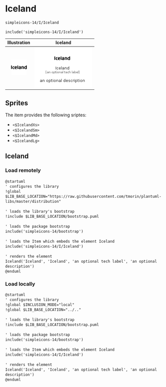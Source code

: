 # Iceland


```text
simpleicons-14/I/Iceland
```

```text
include('simpleicons-14/I/Iceland')
```



| Illustration | Iceland |
| :---: | :---: |
| ![illustration for Illustration](../../simpleicons-14/I/Iceland.png) | ![illustration for Iceland](../../simpleicons-14/I/Iceland.Local.png) |



## Sprites
The item provides the following sriptes:

- `<$IcelandXs>`
- `<$IcelandSm>`
- `<$IcelandMd>`
- `<$IcelandLg>`





## Iceland

### Load remotely
```plantuml
@startuml
' configures the library
!global $LIB_BASE_LOCATION="https://raw.githubusercontent.com/tmorin/plantuml-libs/master/distribution"

' loads the library's bootstrap
!include $LIB_BASE_LOCATION/bootstrap.puml

' loads the package bootstrap
include('simpleicons-14/bootstrap')

' loads the Item which embeds the element Iceland
include('simpleicons-14/I/Iceland')

' renders the element
Iceland('Iceland', 'Iceland', 'an optional tech label', 'an optional description')
@enduml
```

### Load locally
```plantuml
@startuml
' configures the library
!global $INCLUSION_MODE="local"
!global $LIB_BASE_LOCATION="../.."

' loads the library's bootstrap
!include $LIB_BASE_LOCATION/bootstrap.puml

' loads the package bootstrap
include('simpleicons-14/bootstrap')

' loads the Item which embeds the element Iceland
include('simpleicons-14/I/Iceland')

' renders the element
Iceland('Iceland', 'Iceland', 'an optional tech label', 'an optional description')
@enduml
```

